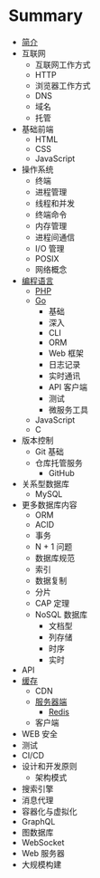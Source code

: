 # Summary

* [简介](README.md)
* 互联网
    * 互联网工作方式
    * HTTP
    * 浏览器工作方式
    * DNS
    * 域名
    * 托管
* 基础前端
    * HTML
    * CSS
    * JavaScript
* 操作系统
    * 终端
    * 进程管理
    * 线程和并发
    * 终端命令
    * 内存管理
    * 进程间通信
    * I/O 管理
    * POSIX
    * 网络概念
* [编程语言](language/README.md)
    * [PHP](language/php/README.md)
    * [Go](language/golang/README.md)
        * 基础
        * 深入
        * CLI
        * ORM
        * Web 框架
        * 日志记录
        * 实时通讯
        * API 客户端
        * 测试
        * 微服务工具
    * JavaScript
    * C
* 版本控制
    * Git 基础
    * 仓库托管服务
        * GitHub
* 关系型数据库
    * MySQL
* 更多数据库内容
    * ORM
    * ACID
    * 事务
    * N + 1 问题
    * 数据库规范
    * 索引
    * 数据复制
    * 分片
    * CAP 定理
    * NoSQL 数据库
        * 文档型
        * 列存储
        * 时序
        * 实时
* API
* [缓存](caching/README.md)
    * CDN
    * [服务器端](caching/server_side/README.md)
        * [Redis](caching/server_side/redis/README.md)
    * 客户端
* WEB 安全
* 测试
* CI/CD
* 设计和开发原则
    * 架构模式
* 搜索引擎
* 消息代理
* 容器化与虚拟化
* GraphQL
* 图数据库
* WebSocket
* Web 服务器
* 大规模构建